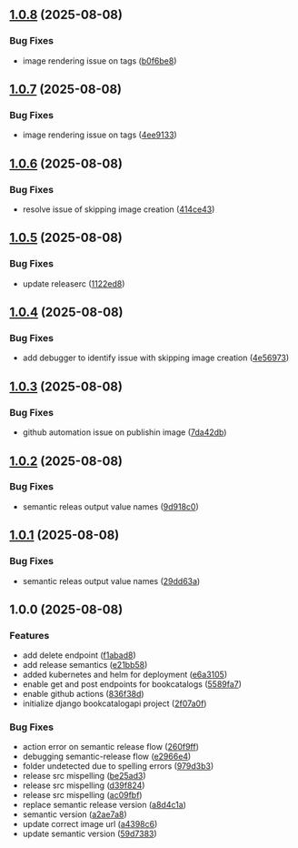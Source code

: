 ## [1.0.8](https://github.com/joelmontuya/dip-devops-2025-project/compare/v1.0.7...v1.0.8) (2025-08-08)

### Bug Fixes

* image rendering issue on tags ([b0f6be8](https://github.com/joelmontuya/dip-devops-2025-project/commit/b0f6be87c895750bc101378aa835fe95280b732b))

## [1.0.7](https://github.com/joelmontuya/dip-devops-2025-project/compare/v1.0.6...v1.0.7) (2025-08-08)

### Bug Fixes

* image rendering issue on tags ([4ee9133](https://github.com/joelmontuya/dip-devops-2025-project/commit/4ee9133060ad5f8b0d1a3ae833b5a24f5973b14d))

## [1.0.6](https://github.com/joelmontuya/dip-devops-2025-project/compare/v1.0.5...v1.0.6) (2025-08-08)

### Bug Fixes

* resolve issue of skipping image creation ([414ce43](https://github.com/joelmontuya/dip-devops-2025-project/commit/414ce43742851d3491a209397cb28e2d67d5c913))

## [1.0.5](https://github.com/joelmontuya/dip-devops-2025-project/compare/v1.0.4...v1.0.5) (2025-08-08)

### Bug Fixes

* update releaserc ([1122ed8](https://github.com/joelmontuya/dip-devops-2025-project/commit/1122ed8257204ff409f71446e7980c75b5cb0a4e))

## [1.0.4](https://github.com/joelmontuya/dip-devops-2025-project/compare/v1.0.3...v1.0.4) (2025-08-08)

### Bug Fixes

* add debugger to identify issue with skipping image creation ([4e56973](https://github.com/joelmontuya/dip-devops-2025-project/commit/4e569730ad9f88ff4a7e6f7debd3f1b5ad24385d))

## [1.0.3](https://github.com/joelmontuya/dip-devops-2025-project/compare/v1.0.2...v1.0.3) (2025-08-08)

### Bug Fixes

* github automation issue on publishin image ([7da42db](https://github.com/joelmontuya/dip-devops-2025-project/commit/7da42db2b291d8186fc75dfaa2949197ca67540b))

## [1.0.2](https://github.com/joelmontuya/dip-devops-2025-project/compare/v1.0.1...v1.0.2) (2025-08-08)

### Bug Fixes

* semantic releas output value names ([9d918c0](https://github.com/joelmontuya/dip-devops-2025-project/commit/9d918c0ffb8279a8671a1bc00ce397a157e058ab))

## [1.0.1](https://github.com/joelmontuya/dip-devops-2025-project/compare/v1.0.0...v1.0.1) (2025-08-08)

### Bug Fixes

* semantic releas output value names ([29dd63a](https://github.com/joelmontuya/dip-devops-2025-project/commit/29dd63a5cb9ff36601d7b0910cb421e8cbd45434))

## 1.0.0 (2025-08-08)

### Features

* add delete endpoint ([f1abad8](https://github.com/joelmontuya/dip-devops-2025-project/commit/f1abad85fb7dda296283d13247500754afd7c71f))
* add release semantics ([e21bb58](https://github.com/joelmontuya/dip-devops-2025-project/commit/e21bb58d91f4572db4d4d6c37064021977f5bbad))
* added kubernetes and helm for deployment ([e6a3105](https://github.com/joelmontuya/dip-devops-2025-project/commit/e6a310531c69cda8f82bd95eb6af5da0e28926d8))
* enable get and post endpoints for bookcatalogs ([5589fa7](https://github.com/joelmontuya/dip-devops-2025-project/commit/5589fa79f285ffa1550cb5eae925be9ac8315829))
* enable github actions ([836f38d](https://github.com/joelmontuya/dip-devops-2025-project/commit/836f38d335dd670db3ddd33dd2210050b0d4442a))
* initialize django bookcatalogapi project ([2f07a0f](https://github.com/joelmontuya/dip-devops-2025-project/commit/2f07a0fede18857236e6c430b4f6585a2595f22e))

### Bug Fixes

* action error on semantic release flow ([260f9ff](https://github.com/joelmontuya/dip-devops-2025-project/commit/260f9ff7cef8fba9d5a3c4af2ceeddf79fe39cd1))
* debugging semantic-release flow ([e2966e4](https://github.com/joelmontuya/dip-devops-2025-project/commit/e2966e4fa0e7f7efb5e4646ae17df18d4e58bb2b))
* folder undetected due to spelling errors ([979d3b3](https://github.com/joelmontuya/dip-devops-2025-project/commit/979d3b337979310449b10124b8ee4572860c768a))
* release src mispelling ([be25ad3](https://github.com/joelmontuya/dip-devops-2025-project/commit/be25ad33539ca8b56f8684b7397035dd71031d71))
* release src mispelling ([d39f824](https://github.com/joelmontuya/dip-devops-2025-project/commit/d39f82489019f1bcd07dd4bd4b48eb65bf525412))
* release src mispelling ([ac09fbf](https://github.com/joelmontuya/dip-devops-2025-project/commit/ac09fbf3f9373b3a36a4510be7742ac92ffcd42f))
* replace semantic release version ([a8d4c1a](https://github.com/joelmontuya/dip-devops-2025-project/commit/a8d4c1a459dcf14991904d0878c6621dd377271d))
* semantic version ([a2ae7a8](https://github.com/joelmontuya/dip-devops-2025-project/commit/a2ae7a8cab70274e8af87bc943cb1e4a3304c294))
* update correct image url ([a4398c6](https://github.com/joelmontuya/dip-devops-2025-project/commit/a4398c601f69c9a104535fb75be6f2f99e306080))
* update semantic version ([59d7383](https://github.com/joelmontuya/dip-devops-2025-project/commit/59d7383fe5d4bc27c1d5a85c68fc8b6b6ed624cc))
